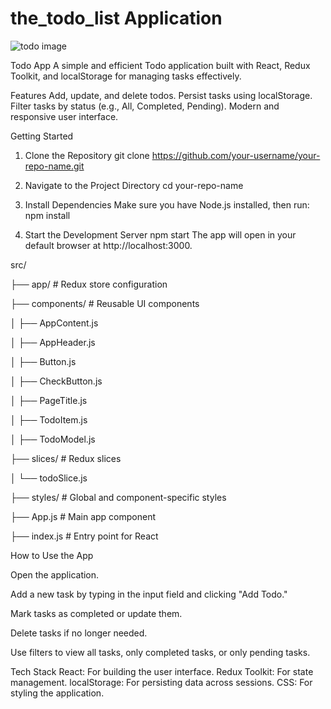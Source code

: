 # the_todo_list Application 
![todo image](https://github.com/user-attachments/assets/20397563-1dc5-4b28-97ce-a764ed8e6939)


Todo App
A simple and efficient Todo application built with React, Redux Toolkit, and localStorage for managing tasks effectively.


Features
Add, update, and delete todos.
Persist tasks using localStorage.
Filter tasks by status (e.g., All, Completed, Pending).
Modern and responsive user interface.


Getting Started
1. Clone the Repository
git clone https://github.com/your-username/your-repo-name.git

2. Navigate to the Project Directory
cd your-repo-name

3. Install Dependencies
    Make sure you have Node.js installed, then run:
npm install

4. Start the Development Server
npm start
The app will open in your default browser at http://localhost:3000.



src/

├── app/                # Redux store configuration

├── components/         # Reusable UI components

│   ├── AppContent.js

│   ├── AppHeader.js

│   ├── Button.js

│   ├── CheckButton.js

│   ├── PageTitle.js

│   ├── TodoItem.js

│   ├── TodoModel.js

├── slices/             # Redux slices

│   └── todoSlice.js

├── styles/             # Global and component-specific styles

├── App.js              # Main app component

├── index.js            # Entry point for React




How to Use the App

Open the application.

Add a new task by typing in the input field and clicking "Add Todo."

Mark tasks as completed or update them.

Delete tasks if no longer needed.

Use filters to view all tasks, only completed tasks, or only pending tasks.

Tech Stack
React: For building the user interface.
Redux Toolkit: For state management.
localStorage: For persisting data across sessions.
CSS: For styling the application.

